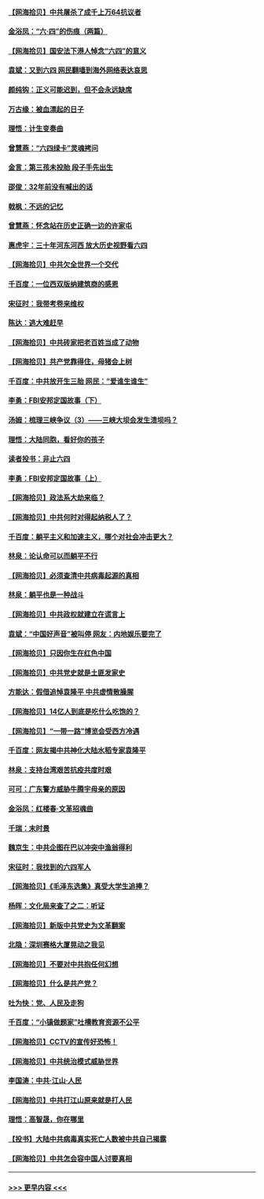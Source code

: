 #### [【网海拾贝】中共屠杀了成千上万64抗议者](../pages/nsc993/n13002713.md?t=06070851) 
#### [金浴凤：“六·四”的伤痕（两篇）](../pages/nsc993/n13001719.md?t=06070851) 
#### [【网海拾贝】国安法下港人悼念“六四”的意义](../pages/nsc993/n13001039.md?t=06070851) 
#### [袁斌：又到六四 网民翻墙到海外网络表达哀思](../pages/nsc993/n13000995.md?t=06070851) 
#### [颜纯钩：正义可能迟到，但不会永远缺席](../pages/nsc993/n13000920.md?t=06070851) 
#### [万古缘：被血漂起的日子](../pages/nsc993/n13000914.md?t=06070851) 
#### [理悟：计生变奏曲](../pages/nsc993/n13000414.md?t=06070851) 
#### [曾慧燕：“六四绿卡”灵魂拷问](../pages/nsc993/n13000277.md?t=06070851) 
#### [金言：第三孩未投胎 段子手先出生](../pages/nsc993/n13000215.md?t=06070851) 
#### [邵俊：32年前没有喊出的话](../pages/nsc993/n13000181.md?t=06070851) 
#### [戟枫：不远的记忆](../pages/nsc993/n13000121.md?t=06070851) 
#### [曾慧燕：怀念站在历史正确一边的许家屯](../pages/nsc993/n13000073.md?t=06070851) 
#### [惠虎宇：三十年河东河西 放大历史视野看六四](../pages/nsc993/n13000018.md?t=06070851) 
#### [【网海拾贝】中共欠全世界一个交代](../pages/nsc993/n12998706.md?t=06070851) 
#### [千百度：一位西双版纳建筑商的感恩](../pages/nsc993/n12998487.md?t=06070851) 
#### [宋征时：我带考卷来维权](../pages/nsc993/n12994088.md?t=06070851) 
#### [陈达：逃大难赶早](../pages/nsc993/n12993569.md?t=06070851) 
#### [【网海拾贝】中共砖家把老百姓当成了动物](../pages/nsc993/n12993483.md?t=06070851) 
#### [【网海拾贝】共产党靠得住，母猪会上树](../pages/nsc993/n12990730.md?t=06070851) 
#### [千百度：中共放开生三胎 网民：“爱谁生谁生”](../pages/nsc993/n12990644.md?t=06070851) 
#### [李勇：FBI安邦定国故事（下）](../pages/nsc993/n12987854.md?t=06070851) 
#### [汤姆：梳理三峡争议（3）——三峡大坝会发生溃坝吗？](../pages/nsc993/n12989806.md?t=06070851) 
#### [理悟：大陆同胞，看好你的孩子](../pages/nsc993/n12989778.md?t=06070851) 
#### [读者投书：非止六四](../pages/nsc993/n12989673.md?t=06070851) 
#### [李勇：FBI安邦定国故事（上）](../pages/nsc993/n12987749.md?t=06070851) 
#### [【网海拾贝】政法系大劫来临？](../pages/nsc993/n12987596.md?t=06070851) 
#### [【网海拾贝】中共何时对得起纳税人了？](../pages/nsc993/n12985578.md?t=06070851) 
#### [千百度：躺平主义和加速主义，哪个对社会冲击更大？](../pages/nsc993/n12985512.md?t=06070851) 
#### [林泉：论认命可以而躺平不行](../pages/nsc993/n12985505.md?t=06070851) 
#### [【网海拾贝】必须查清中共病毒起源的真相](../pages/nsc993/n12984276.md?t=06070851) 
#### [林泉：躺平也是一种战斗](../pages/nsc993/n12984194.md?t=06070851) 
#### [【网海拾贝】中共政权就建立在谎言上](../pages/nsc993/n12981880.md?t=06070851) 
#### [袁斌：“中国好声音”被叫停 网友：内地娱乐要完了](../pages/nsc993/n12981826.md?t=06070851) 
#### [【网海拾贝】只因你生在红色中国](../pages/nsc993/n12979096.md?t=06070851) 
#### [【网海拾贝】中共党史就是土匪发家史](../pages/nsc993/n12976478.md?t=06070851) 
#### [方能达：假借追悼袁隆平 中共虚情散臊腥](../pages/nsc993/n12976396.md?t=06070851) 
#### [【网海拾贝】14亿人到底是吃什么吃饱的？](../pages/nsc993/n12974125.md?t=06070851) 
#### [【网海拾贝】“一带一路”博览会受西方冷遇](../pages/nsc993/n12971787.md?t=06070851) 
#### [千百度：网友揭中共神化大陆水稻专家袁隆平](../pages/nsc993/n12971733.md?t=06070851) 
#### [林泉：支持台湾艰苦抗疫共度时艰](../pages/nsc993/n12971350.md?t=06070851) 
#### [可可：广东警方威胁牛腾宇母亲的原因](../pages/nsc993/n12971100.md?t=06070851) 
#### [金浴凤：红楼春·文革招魂曲](../pages/nsc993/n12970354.md?t=06070851) 
#### [千瑞：末时景](../pages/nsc993/n12970337.md?t=06070851) 
#### [魏京生：中共企图在巴以冲突中渔翁得利](../pages/nsc993/n12970286.md?t=06070851) 
#### [宋征时：我找到的六四军人](../pages/nsc993/n12970213.md?t=06070851) 
#### [【网海拾贝】《毛泽东选集》真受大学生追捧？](../pages/nsc993/n12968779.md?t=06070851) 
#### [杨晖：文化局来查了之二：听证](../pages/nsc993/n12966528.md?t=06070851) 
#### [【网海拾贝】新版中共党史为文革翻案](../pages/nsc993/n12967526.md?t=06070851) 
#### [北隐：深圳赛格大厦晃动之我见](../pages/nsc993/n12967393.md?t=06070851) 
#### [【网海拾贝】不要对中共抱任何幻想](../pages/nsc993/n12965222.md?t=06070851) 
#### [【网海拾贝】什么是共产党？](../pages/nsc993/n12962781.md?t=06070851) 
#### [吐为快：党、人民及走狗](../pages/nsc993/n12962747.md?t=06070851) 
#### [千百度：“小镇做题家”吐槽教育资源不公平](../pages/nsc993/n12962705.md?t=06070851) 
#### [【网海拾贝】CCTV的宣传好恐怖！](../pages/nsc993/n12959984.md?t=06070851) 
#### [【网海拾贝】中共统治模式威胁世界](../pages/nsc993/n12957622.md?t=06070851) 
#### [李国涛：中共‧江山‧人民](../pages/nsc993/n12957502.md?t=06070851) 
#### [【网海拾贝】中共打江山原来就是打人民](../pages/nsc993/n12954345.md?t=06070851) 
#### [理悟：高智晟，你在哪里](../pages/nsc993/n12953115.md?t=06070851) 
#### [【投书】大陆中共病毒真实死亡人数被中共自己揭露](../pages/nsc993/n12953050.md?t=06070851) 
#### [【网海拾贝】中共怎会容中国人讨要真相](../pages/nsc993/n12952161.md?t=06070851) 

----
#### [ >>> 更早内容 <<< ](../indexes/nsc993-earlier.md)
